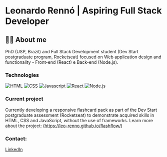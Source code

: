 # Leonardo Rennó | Aspiring Full Stack Developer 
## 🏳️‍🌈 About me
PhD (USP, Brazil) and Full Stack Development student (Dev Start postgraduate program, Rocketseat) focused on Web application design and functionality - Front-end (React) e Back-end (Node.js).
### Technologies

![HTML](https://img.shields.io/badge/-HTML-000?style=flat&logo=html5)
![CSS](https://img.shields.io/badge/-CSS-000?style=flat&logo=css)
![Javascript](https://img.shields.io/badge/-Javascript-000?style=flat&logo=javascript)
![React](https://img.shields.io/badge/-React-000?style=flat&logo=react)
![Node.js](https://img.shields.io/badge/-Node.js-000?style=flat&logo=node.js)

### Current project
Currently developing a responsive flashcard pack as part of the Dev Start postgraduate assessment (Rocketseat) to demonstrate acquired skills in HTML, CSS and JavaScript, without the use of frameworks. Learn more about the project:
(https://leo-renno.github.io/flashflow/)

### Contact:
[LinkedIn](https://www.linkedin.com/in/leorenno/)
